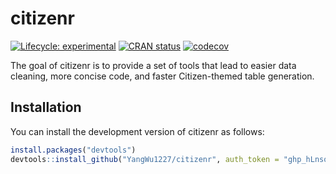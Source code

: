 
<!-- README.md is generated from README.Rmd. Please edit that file -->

# citizenr

<!-- badges: start -->

[![Lifecycle:
experimental](https://img.shields.io/badge/lifecycle-experimental-orange.svg)](https://lifecycle.r-lib.org/articles/stages.html#experimental)
[![CRAN
status](https://www.r-pkg.org/badges/version/citizenr)](https://CRAN.R-project.org/package=citizenr)
[![codecov](https://codecov.io/gh/YangWu1227/citizenr/branch/main/graph/badge.svg?token=KS3DTV6WDT)](https://codecov.io/gh/YangWu1227/citizenr)
<!-- badges: end -->

The goal of citizenr is to provide a set of tools that lead to easier
data cleaning, more concise code, and faster Citizen-themed table
generation.

## Installation

You can install the development version of citizenr as follows:

``` r
install.packages("devtools")
devtools::install_github("YangWu1227/citizenr", auth_token = "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")
```
